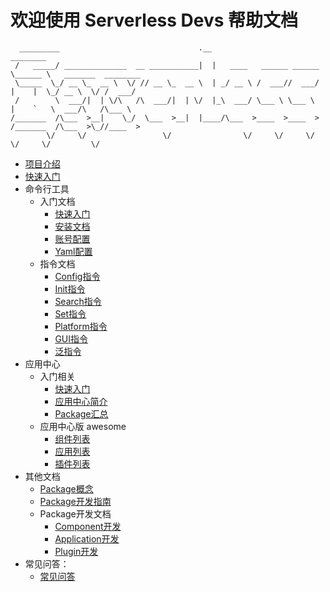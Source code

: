 # 欢迎使用 Serverless Devs 帮助文档

```
  _________                               .__                         ________                     
 /   _____/ ______________  __ ___________|  |   ____   ______ ______ \______ \   _______  ________
 \_____  \_/ __ \_  __ \  \/ // __ \_  __ \  | _/ __ \ /  ___//  ___/  |    |  \_/ __ \  \/ /  ___/
 /        \  ___/|  | \/\   /\  ___/|  | \/  |_\  ___/ \___ \ \___ \   |    `   \  ___/\   /\___ \ 
/_______  /\___  >__|    \_/  \___  >__|  |____/\___  >____  >____  > /_______  /\___  >\_//____  >
        \/     \/                 \/                \/     \/     \/          \/     \/         \/ 
```

* [项目介绍](./Serverless-Devs/Serverless-Devs介绍.md)
* [快速入门](./Serverless-Devs/快速入门.md)
* 命令行工具
  * 入门文档
    * [快速入门](./Serverless-Devs-Tool/快速开始.md)
    * [安装文档](./Serverless-Devs-Tool/工具安装.md)
    * [账号配置](./Serverless-Devs-Tool/密钥配置.md)
    * [Yaml配置](./Serverless-Devs-Tool/Yaml格式规范.md)
  * 指令文档
    * [Config指令](./Serverless-Devs-Tool/指令相关/Config指令.md)
    * [Init指令](./Serverless-Devs-Tool/指令相关/Init指令.md)
    * [Search指令](./Serverless-Devs-Tool/指令相关/Search指令.md)
    * [Set指令](./Serverless-Devs-Tool/指令相关/Set指令.md)
    * [Platform指令](./Serverless-Devs-Tool/指令相关/Platform指令.md)
    * [GUI指令](./Serverless-Devs-Tool/指令相关/Gui指令.md)
    * [泛指令](./Serverless-Devs-Tool/指令相关/泛指令.md)
* 应用中心
  * 入门相关
    * [快速入门](./Serverless-Devs-App-Store/快速开始.md)
    * [应用中心简介](./Serverless-Devs-App-Store/Serverless-Devs-App-Store介绍.md)
    * [Package汇总](./Serverless-Devs-App-Store/Package汇总.md)
  * 应用中心版 awesome
    * [组件列表](https://github.com/Serverless-Devs/Components)
    * [应用列表](https://github.com/Serverless-Devs/Application)
    * [插件列表](https://github.com/Serverless-Devs/Plugin)
* 其他文档
  * [Package概念](./Serverless-Devs/Package相关/Package概念区分.md)
  * [Package开发指南](./Serverless-Devs/Package相关/Package开发指南.md)
  * Package开发文档
    * [Component开发](./Serverless-Devs/Package相关/开发文档/Component开发.md) 
    * [Application开发](./Serverless-Devs/Package相关/开发文档/Application开发.md) 
    * [Plugin开发](./Serverless-Devs/Package相关/开发文档/Plugin开发.md) 
* 常见问答：
  * [常见问答](./faq.md)